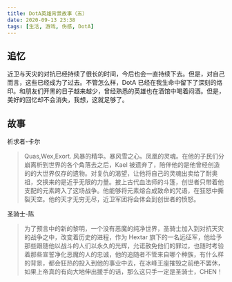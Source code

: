 ```yaml
---
title: DotA英雄背景故事（五）
date: 2020-09-13 23:38
tags: [生活, 游戏, 伤感, DotA]
---
```


## 追忆
近卫与天灾的对抗已经持续了很长的时间，今后也会一直持续下去。但是，对自己而言，这些已经成为了过去。不管怎么样，DotA 已经在我生命中留下了深刻的烙印。和朋友们开黑的日子越来越少，曾经熟悉的英雄也在酒馆中喝着闷酒。但是，美好的回忆却不会消失，我想，这就足够了。

## 故事

祈求者-卡尔

> Quas,Wex,Exort. 风暴的精华。暴风雪之心。凤凰的灵魂。在他的子民们分崩离析到世界的各个角落去之后，Kael 被遗弃了，陪伴他的是他曾经创造的的大世界仅存的遗物。对复仇的渴望，让他将自己的灵魂出卖给了耐奥祖，交换来的是近乎无限的力量。披上古代血法师的斗篷，创世者只带着他支配的元素跨入了这场战争。他能够将元素熔合成致命的咒语，在狂怒中撕裂天空。他的天才无穷无尽，近卫军团将会体会到创世者的愤怒。

圣骑士-陈

> 为了预言中的新的黎明，一个没有恶魔的纯净世界，圣骑士加入到对抗天灾的战争之中，改变着历史的进程，作为 Hextar 旗下的一名远征军，他给予那些跟随他以战斗的人们以永久的光辉，允诺赦免他们的罪过，也随时考验着那些宣誓净化恶魔的人的忠诚，他的追随者不管来自哪个种族，有什么样的背景，都会狂热的投入到他的事业中去，在冰峰王座摧毁之前绝不罢休，如果上帝真的有向大地伸出援手的话，那么这只手一定是圣骑士，CHEN！
